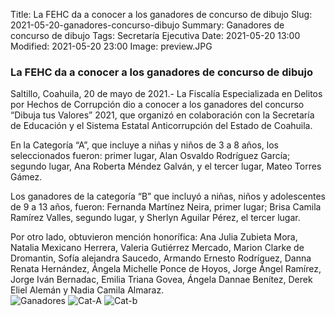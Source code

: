 Title: La FEHC da a conocer a los ganadores de concurso de dibujo
Slug: 2021-05-20-ganadores-concurso-dibujo
Summary: Ganadores de concurso de dibujo
Tags: Secretaría Ejecutiva
Date: 2021-05-20 13:00
Modified: 2021-05-20 23:00
Image: preview.JPG


### La FEHC da a conocer a los ganadores de concurso de dibujo

Saltillo, Coahuila, 20 de mayo de 2021.- La Fiscalía Especializada en Delitos por Hechos de Corrupción dio a conocer a los ganadores del concurso “Dibuja tus Valores” 2021, que organizó en colaboración con la Secretaría de Educación y el Sistema Estatal Anticorrupción del Estado de Coahuila.

En la Categoría “A”, que incluye a niñas y niños de 3 a 8 años, los seleccionados fueron: primer lugar, Alan Osvaldo Rodríguez García; segundo lugar, Ana Roberta Méndez Galván, y el tercer lugar, Mateo Torres Gámez.

Los ganadores de la categoría “B” que incluyó a niñas, niños y adolescentes de 9 a 13 años, fueron: Fernanda Martínez Neira, primer lugar; Brisa Camila Ramírez Valles, segundo lugar, y Sherlyn Aguilar Pérez, el tercer lugar.

Por otro lado, obtuvieron mención honorífica: Ana Julia Zubieta Mora, Natalia Mexicano Herrera, Valeria Gutiérrez Mercado, Marion Clarke de Dromantin, Sofía alejandra Saucedo, Armando Ernesto Rodríguez, Danna Renata Hernández, Ángela Michelle Ponce de Hoyos, Jorge Ángel Ramírez, Jorge Iván Bernadac, Emilia Triana Govea, Ángela Dannae Benítez, Derek Eliel Alemán y Nadia Camila Almaraz.
<br>
<img class="img-fluid" src="Ganadores.JPG" alt="Ganadores">
<img class="img-fluid" src="Menciones-Cat-A.JPG" alt="Cat-A">
<img class="img-fluid" src="Menciones-Cat-B.JPG" alt="Cat-b">
